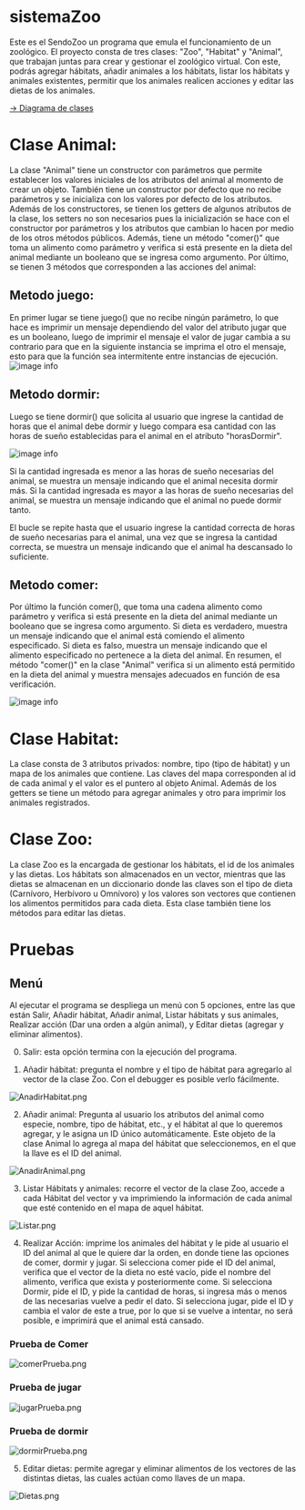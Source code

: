 # sistemaZoo
Este es el SendoZoo un programa que emula el funcionamiento de un zoológico. El proyecto consta de tres clases: "Zoo", "Habitat" y "Animal", que trabajan juntas para crear y gestionar el zoológico virtual. Con este, podrás agregar hábitats, añadir animales a los hábitats, listar los hábitats y animales existentes, permitir que los animales realicen acciones y editar las dietas de los animales.

[-> Diagrama de clases](https://drive.google.com/file/d/1UYupBgwovA_6dGpFyANumDh280z5BzWh/view?usp=sharing)

# Clase Animal:

La clase "Animal" tiene un constructor con parámetros que permite establecer los valores iniciales de los atributos del animal al momento de crear un objeto. También tiene un constructor por defecto que no recibe parámetros y se inicializa con los valores por defecto de los atributos.
Además de los constructores, se tienen los getters de algunos atributos de la clase, los setters no son necesarios pues la inicialización se hace con el constructor por parámetros y los atributos que cambian lo hacen por medio de los otros métodos públicos.
Además, tiene un método "comer()" que toma un alimento como parámetro y verifica si está presente en la dieta del animal mediante un booleano que se ingresa como argumento.
Por último, se tienen 3 métodos que corresponden a las acciones del animal:

## Metodo juego:

En primer lugar se tiene juego() que no recibe ningún parámetro, lo que hace es imprimir un mensaje dependiendo del valor del atributo jugar que es un booleano, luego de imprimir el mensaje el valor de jugar cambia a su contrario para que en la siguiente instancia se imprima el otro el mensaje, esto para que la función sea intermitente entre instancias de ejecución.
![image info](images/juego.png)

## Metodo dormir:

Luego se tiene dormir() que solicita al usuario que ingrese la cantidad de horas que el animal debe dormir y luego compara esa cantidad con las horas de sueño establecidas para el animal en el atributo "horasDormir".

![image info](images/dormir.png)

Si la cantidad ingresada es menor a las horas de sueño necesarias del animal, se muestra un mensaje indicando que el animal necesita dormir más. Si la cantidad ingresada es mayor a las horas de sueño necesarias del animal, se muestra un mensaje indicando que el animal no puede dormir tanto.

El bucle se repite hasta que el usuario ingrese la cantidad correcta de horas de sueño necesarias para el animal, una vez que se ingresa la cantidad correcta, se muestra un mensaje indicando que el animal ha descansado lo suficiente.

## Metodo comer:

Por último la función comer(), que toma una cadena alimento como parámetro y verifica si está presente en la dieta del animal mediante un booleano que se ingresa como argumento. Si dieta es verdadero, muestra un mensaje indicando que el animal está comiendo el alimento especificado. Si dieta es falso, muestra un mensaje indicando que el alimento especificado no pertenece a la dieta del animal. En resumen, el método "comer()" en la clase "Animal" verifica si un alimento está permitido en la dieta del animal y muestra mensajes adecuados en función de esa verificación.

![image info](images/comer.png)

# Clase Habitat:

La clase consta de 3 atributos privados: nombre, tipo (tipo de hábitat) y un mapa de los animales que contiene. Las claves del mapa corresponden al id de cada animal y el valor es el puntero al objeto Animal. Además de los getters se tiene un método para agregar animales y otro para imprimir los animales registrados.

# Clase Zoo:

La clase Zoo es la encargada de gestionar los hábitats, el id de los animales y las dietas. Los hábitats son almacenados en un vector, mientras que las dietas se almacenan en un diccionario donde las claves son el tipo de dieta (Carnívoro, Herbívoro u Omnívoro) y los valores son vectores que contienen los alimentos permitidos para cada dieta. Esta clase también tiene los métodos para editar las dietas.

# Pruebas

## Menú
Al ejecutar el programa se despliega un menú con 5 opciones, entre las que están Salir, Añadir hábitat, Añadir animal, Listar hábitats y sus animales, Realizar acción (Dar una orden a algún animal), y Editar dietas (agregar y eliminar alimentos).

0) Salir: esta opción termina con la ejecución del programa.

1) Añadir hábitat: pregunta el nombre y el tipo de hábitat para agregarlo al vector de la clase Zoo. Con el debugger es posible verlo fácilmente.

![AnadirHabitat.png](images%2FAnadirHabitat.png)

2) Añadir animal: Pregunta al usuario los atributos del animal como especie, nombre, tipo de hábitat, etc., y el hábitat al que lo queremos agregar, y le asigna un ID único automáticamente. Este objeto de la clase Animal lo agrega al mapa del hábitat que seleccionemos, en el que la llave es el ID del animal.

![AnadirAnimal.png](images%2FAnadirAnimal.png)

3) Listar Hábitats y animales: recorre el vector de la clase Zoo, accede a cada Hábitat del vector y va imprimiendo la información de cada animal que esté contenido en el mapa de aquel hábitat.

![Listar.png](images%2FListar.png)

4) Realizar Acción: imprime los animales del hábitat y le pide al usuario el ID del animal al que le quiere dar la orden, en donde tiene las opciones de comer, dormir y jugar. Si selecciona comer pide el ID del animal, verifica que el vector de la dieta no esté vacío, pide el nombre del alimento, verifica que exista y posteriormente come. Si selecciona Dormir, pide el ID, y pide la cantidad de horas, si ingresa más o menos de las necesarias vuelve a pedir el dato. Si selecciona jugar, pide el ID y cambia el valor de este a true, por lo que si se vuelve a intentar, no será posible, e imprimirá que el animal está cansado.

### Prueba de Comer

![comerPrueba.png](images%2FcomerPrueba.png)

### Prueba de jugar

![jugarPrueba.png](images%2FjugarPrueba.png)

### Prueba de dormir

![dormirPrueba.png](images%2FdormirPrueba.png)

5) Editar dietas: permite agregar y eliminar alimentos de los vectores de las distintas dietas, las cuales actúan como llaves de un mapa.

![Dietas.png](images%2FDietas.png)